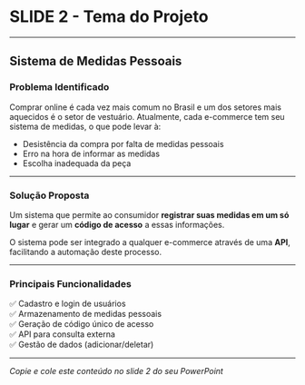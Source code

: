 # SLIDE 2 - Tema do Projeto

---

## Sistema de Medidas Pessoais

### Problema Identificado

Comprar online é cada vez mais comum no Brasil e um dos setores mais aquecidos é o setor de vestuário. Atualmente, cada e-commerce tem seu sistema de medidas, o que pode levar à:
- Desistência da compra por falta de medidas pessoais
- Erro na hora de informar as medidas
- Escolha inadequada da peça

---

### Solução Proposta

Um sistema que permite ao consumidor **registrar suas medidas em um só lugar** e gerar um **código de acesso** a essas informações.

O sistema pode ser integrado a qualquer e-commerce através de uma **API**, facilitando a automação deste processo.

---

### Principais Funcionalidades

✅ Cadastro e login de usuários  
✅ Armazenamento de medidas pessoais  
✅ Geração de código único de acesso  
✅ API para consulta externa  
✅ Gestão de dados (adicionar/deletar)

---

*Copie e cole este conteúdo no slide 2 do seu PowerPoint*

